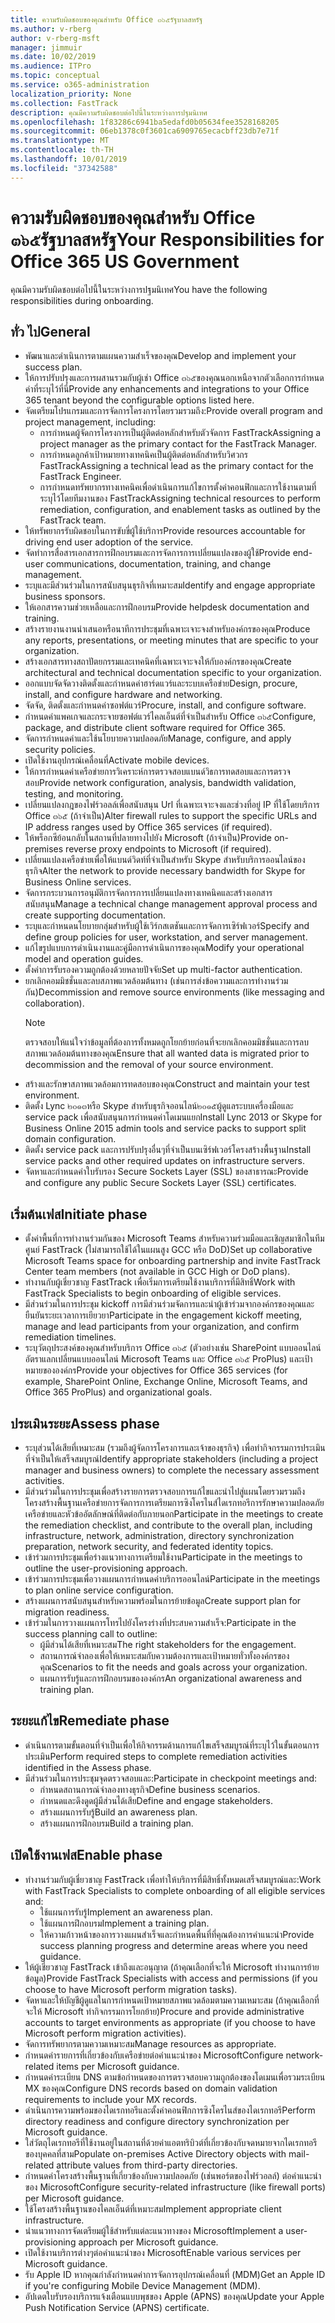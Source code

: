 ```yaml
---
title: ความรับผิดชอบของคุณสำหรับ Office ๓๖๕รัฐบาลสหรัฐ
ms.author: v-rberg
author: v-rberg-msft
manager: jimmuir
ms.date: 10/02/2019
ms.audience: ITPro
ms.topic: conceptual
ms.service: o365-administration
localization_priority: None
ms.collection: FastTrack
description: คุณมีความรับผิดชอบต่อไปนี้ในระหว่างการปฐมนิเทศ
ms.openlocfilehash: 1f83286c6941ba5edafd0b05634fee3528168205
ms.sourcegitcommit: 06eb1378c0f3601ca6909765ecacbff23db7e71f
ms.translationtype: MT
ms.contentlocale: th-TH
ms.lasthandoff: 10/01/2019
ms.locfileid: "37342588"
---
```

# <a name="your-responsibilities-for-office-365-us-government"></a><span data-ttu-id="9b963-103">ความรับผิดชอบของคุณสำหรับ Office ๓๖๕รัฐบาลสหรัฐ</span><span class="sxs-lookup"><span data-stu-id="9b963-103">Your Responsibilities for Office 365 US Government</span></span>

<span data-ttu-id="9b963-104">คุณมีความรับผิดชอบต่อไปนี้ในระหว่างการปฐมนิเทศ</span><span class="sxs-lookup"><span data-stu-id="9b963-104">You have the following responsibilities during onboarding.</span></span>
  
## <a name="general"></a><span data-ttu-id="9b963-105">ทั่ว ไป</span><span class="sxs-lookup"><span data-stu-id="9b963-105">General</span></span>

- <span data-ttu-id="9b963-106">พัฒนาและดำเนินการตามแผนความสำเร็จของคุณ</span><span class="sxs-lookup"><span data-stu-id="9b963-106">Develop and implement your success plan.</span></span>   
- <span data-ttu-id="9b963-107">ให้การปรับปรุงและการผสานรวมกับผู้เช่า Office ๓๖๕ของคุณนอกเหนือจากตัวเลือกการกำหนดค่าที่ระบุไว้ที่นี่</span><span class="sxs-lookup"><span data-stu-id="9b963-107">Provide any enhancements and integrations to your Office 365 tenant beyond the configurable options listed here.</span></span>    
- <span data-ttu-id="9b963-108">จัดเตรียมโปรแกรมและการจัดการโครงการโดยรวมรวมถึง:</span><span class="sxs-lookup"><span data-stu-id="9b963-108">Provide overall program and project management, including:</span></span>     
  - <span data-ttu-id="9b963-109">การกำหนดผู้จัดการโครงการเป็นผู้ติดต่อหลักสำหรับตัวจัดการ FastTrack</span><span class="sxs-lookup"><span data-stu-id="9b963-109">Assigning a project manager as the primary contact for the FastTrack Manager.</span></span>   
  - <span data-ttu-id="9b963-110">การกำหนดลูกค้าเป้าหมายทางเทคนิคเป็นผู้ติดต่อหลักสำหรับวิศวกร FastTrack</span><span class="sxs-lookup"><span data-stu-id="9b963-110">Assigning a technical lead as the primary contact for the FastTrack Engineer.</span></span>  
  - <span data-ttu-id="9b963-111">การกำหนดทรัพยากรทางเทคนิคเพื่อดำเนินการแก้ไขการตั้งค่าคอนฟิกและการใช้งานตามที่ระบุไว้โดยทีมงานของ FastTrack</span><span class="sxs-lookup"><span data-stu-id="9b963-111">Assigning technical resources to perform remediation, configuration, and enablement tasks as outlined by the FastTrack team.</span></span>   
- <span data-ttu-id="9b963-112">ให้ทรัพยากรรับผิดชอบในการขับขี่ผู้ใช้บริการ</span><span class="sxs-lookup"><span data-stu-id="9b963-112">Provide resources accountable for driving end user adoption of the service.</span></span>    
- <span data-ttu-id="9b963-113">จัดทำการสื่อสารเอกสารการฝึกอบรมและการจัดการการเปลี่ยนแปลงของผู้ใช้</span><span class="sxs-lookup"><span data-stu-id="9b963-113">Provide end-user communications, documentation, training, and change management.</span></span>    
- <span data-ttu-id="9b963-114">ระบุและมีส่วนร่วมในการสนับสนุนธุรกิจที่เหมาะสม</span><span class="sxs-lookup"><span data-stu-id="9b963-114">Identify and engage appropriate business sponsors.</span></span>     
- <span data-ttu-id="9b963-115">ให้เอกสารความช่วยเหลือและการฝึกอบรม</span><span class="sxs-lookup"><span data-stu-id="9b963-115">Provide helpdesk documentation and training.</span></span>     
- <span data-ttu-id="9b963-116">สร้างรายงานงานนำเสนอหรือนาทีการประชุมที่เฉพาะเจาะจงสำหรับองค์กรของคุณ</span><span class="sxs-lookup"><span data-stu-id="9b963-116">Produce any reports, presentations, or meeting minutes that are specific to your organization.</span></span>     
- <span data-ttu-id="9b963-117">สร้างเอกสารทางสถาปัตยกรรมและเทคนิคที่เฉพาะเจาะจงให้กับองค์กรของคุณ</span><span class="sxs-lookup"><span data-stu-id="9b963-117">Create architectural and technical documentation specific to your organization.</span></span>     
- <span data-ttu-id="9b963-118">ออกแบบจัดจัดวางติดตั้งและกำหนดค่าฮาร์ดแวร์และระบบเครือข่าย</span><span class="sxs-lookup"><span data-stu-id="9b963-118">Design, procure, install, and configure hardware and networking.</span></span>    
- <span data-ttu-id="9b963-119">จัดจัด, ติดตั้งและกำหนดค่าซอฟต์แวร์</span><span class="sxs-lookup"><span data-stu-id="9b963-119">Procure, install, and configure software.</span></span>     
- <span data-ttu-id="9b963-120">กำหนดค่าแพคเกจและกระจายซอฟต์แวร์ไคลเอ็นต์ที่จำเป็นสำหรับ Office ๓๖๕</span><span class="sxs-lookup"><span data-stu-id="9b963-120">Configure, package, and distribute client software required for Office 365.</span></span>    
- <span data-ttu-id="9b963-121">จัดการกำหนดค่าและใช้นโยบายความปลอดภัย</span><span class="sxs-lookup"><span data-stu-id="9b963-121">Manage, configure, and apply security policies.</span></span>    
- <span data-ttu-id="9b963-122">เปิดใช้งานอุปกรณ์เคลื่อนที่</span><span class="sxs-lookup"><span data-stu-id="9b963-122">Activate mobile devices.</span></span>    
- <span data-ttu-id="9b963-123">ให้การกำหนดค่าเครือข่ายการวิเคราะห์การตรวจสอบแบนด์วิธการทดสอบและการตรวจสอบ</span><span class="sxs-lookup"><span data-stu-id="9b963-123">Provide network configuration, analysis, bandwidth validation, testing, and monitoring.</span></span> 
- <span data-ttu-id="9b963-124">เปลี่ยนแปลงกฎของไฟร์วอลล์เพื่อสนับสนุน Url ที่เฉพาะเจาะจงและช่วงที่อยู่ IP ที่ใช้โดยบริการ Office ๓๖๕ (ถ้าจำเป็น)</span><span class="sxs-lookup"><span data-stu-id="9b963-124">Alter firewall rules to support the specific URLs and IP address ranges used by Office 365 services (if required).</span></span>
- <span data-ttu-id="9b963-125">ให้พร็อกซีย้อนกลับในสถานที่ปลายทางไปยัง Microsoft (ถ้าจำเป็น)</span><span class="sxs-lookup"><span data-stu-id="9b963-125">Provide on-premises reverse proxy endpoints to Microsoft (if required).</span></span>     
- <span data-ttu-id="9b963-126">เปลี่ยนแปลงเครือข่ายเพื่อให้แบนด์วิดท์ที่จำเป็นสำหรับ Skype สำหรับบริการออนไลน์ของธุรกิจ</span><span class="sxs-lookup"><span data-stu-id="9b963-126">Alter the network to provide necessary bandwidth for Skype for Business Online services.</span></span>   
- <span data-ttu-id="9b963-127">จัดการกระบวนการอนุมัติการจัดการการเปลี่ยนแปลงทางเทคนิคและสร้างเอกสารสนับสนุน</span><span class="sxs-lookup"><span data-stu-id="9b963-127">Manage a technical change management approval process and create supporting documentation.</span></span>    
- <span data-ttu-id="9b963-128">ระบุและกำหนดนโยบายกลุ่มสำหรับผู้ใช้เวิร์กสเตชันและการจัดการเซิร์ฟเวอร์</span><span class="sxs-lookup"><span data-stu-id="9b963-128">Specify and define group policies for user, workstation, and server management.</span></span>    
- <span data-ttu-id="9b963-129">แก้ไขรูปแบบการดำเนินงานและคู่มือการดำเนินการของคุณ</span><span class="sxs-lookup"><span data-stu-id="9b963-129">Modify your operational model and operation guides.</span></span>   
- <span data-ttu-id="9b963-130">ตั้งค่าการรับรองความถูกต้องด้วยหลายปัจจัย</span><span class="sxs-lookup"><span data-stu-id="9b963-130">Set up multi-factor authentication.</span></span>   
- <span data-ttu-id="9b963-131">ยกเลิกคอมมิชชั่นและลบสภาพแวดล้อมต้นทาง (เช่นการส่งข้อความและการทำงานร่วมกัน)</span><span class="sxs-lookup"><span data-stu-id="9b963-131">Decommission and remove source environments (like messaging and collaboration).</span></span> 
    > [!NOTE]
    > <span data-ttu-id="9b963-132">ตรวจสอบให้แน่ใจว่าข้อมูลที่ต้องการทั้งหมดถูกโยกย้ายก่อนที่จะยกเลิกคอมมิชชั่นและการลบสภาพแวดล้อมต้นทางของคุณ</span><span class="sxs-lookup"><span data-stu-id="9b963-132">Ensure that all wanted data is migrated prior to decommission and the removal of your source environment.</span></span>   
- <span data-ttu-id="9b963-133">สร้างและรักษาสภาพแวดล้อมการทดสอบของคุณ</span><span class="sxs-lookup"><span data-stu-id="9b963-133">Construct and maintain your test environment.</span></span>  
- <span data-ttu-id="9b963-134">ติดตั้ง Lync ๒๐๑๓หรือ Skype สำหรับธุรกิจออนไลน์๒๐๑๕ผู้ดูแลระบบเครื่องมือและ service pack เพื่อสนับสนุนการกำหนดค่าโดเมนแยก</span><span class="sxs-lookup"><span data-stu-id="9b963-134">Install Lync 2013 or Skype for Business Online 2015 admin tools and service packs to support split domain configuration.</span></span>    
- <span data-ttu-id="9b963-135">ติดตั้ง service pack และการปรับปรุงอื่นๆที่จำเป็นบนเซิร์ฟเวอร์โครงสร้างพื้นฐาน</span><span class="sxs-lookup"><span data-stu-id="9b963-135">Install service packs and other required updates on infrastructure servers.</span></span>     
- <span data-ttu-id="9b963-136">จัดหาและกำหนดค่าใบรับรอง Secure Sockets Layer (SSL) ของสาธารณะ</span><span class="sxs-lookup"><span data-stu-id="9b963-136">Provide and configure any public Secure Sockets Layer (SSL) certificates.</span></span> 
    
## <a name="initiate-phase"></a><span data-ttu-id="9b963-137">เริ่มต้นเฟส</span><span class="sxs-lookup"><span data-stu-id="9b963-137">Initiate phase</span></span>

- <span data-ttu-id="9b963-138">ตั้งค่าพื้นที่การทำงานร่วมกันของ Microsoft Teams สำหรับความร่วมมือและเชิญสมาชิกในทีมศูนย์ FastTrack (ไม่สามารถใช้ได้ในแผนสูง GCC หรือ DoD)</span><span class="sxs-lookup"><span data-stu-id="9b963-138">Set up collaborative Microsoft Teams space for onboarding partnership and invite FastTrack Center team members (not available in GCC High or DoD plans).</span></span>   
- <span data-ttu-id="9b963-139">ทำงานกับผู้เชี่ยวชาญ FastTrack เพื่อเริ่มการเตรียมใช้งานบริการที่มีสิทธิ์</span><span class="sxs-lookup"><span data-stu-id="9b963-139">Work with FastTrack Specialists to begin onboarding of eligible services.</span></span>    
- <span data-ttu-id="9b963-140">มีส่วนร่วมในการประชุม kickoff การมีส่วนร่วมจัดการและนำผู้เข้าร่วมจากองค์กรของคุณและยืนยันระยะเวลาการเยียวยา</span><span class="sxs-lookup"><span data-stu-id="9b963-140">Participate in the engagement kickoff meeting, manage and lead participants from your organization, and confirm remediation timelines.</span></span>    
- <span data-ttu-id="9b963-141">ระบุวัตถุประสงค์ของคุณสำหรับบริการ Office ๓๖๕ (ตัวอย่างเช่น SharePoint แบบออนไลน์อัตราแลกเปลี่ยนแบบออนไลน์ Microsoft Teams และ Office ๓๖๕ ProPlus) และเป้าหมายขององค์กร</span><span class="sxs-lookup"><span data-stu-id="9b963-141">Provide your objectives for Office 365 services (for example, SharePoint Online, Exchange Online, Microsoft Teams, and Office 365 ProPlus) and organizational goals.</span></span>
    
## <a name="assess-phase"></a><span data-ttu-id="9b963-142">ประเมินระยะ</span><span class="sxs-lookup"><span data-stu-id="9b963-142">Assess phase</span></span>

- <span data-ttu-id="9b963-143">ระบุส่วนได้เสียที่เหมาะสม (รวมถึงผู้จัดการโครงการและเจ้าของธุรกิจ) เพื่อทำกิจกรรมการประเมินที่จำเป็นให้เสร็จสมบูรณ์</span><span class="sxs-lookup"><span data-stu-id="9b963-143">Identify appropriate stakeholders (including a project manager and business owners) to complete the necessary assessment activities.</span></span>    
- <span data-ttu-id="9b963-144">มีส่วนร่วมในการประชุมเพื่อสร้างรายการตรวจสอบการแก้ไขและนำไปสู่แผนโดยรวมรวมถึงโครงสร้างพื้นฐานเครือข่ายการจัดการการเตรียมการซิงโครไนส์ไดเรกทอรีการรักษาความปลอดภัยเครือข่ายและหัวข้ออัตลักษณ์ที่ติดต่อกับภายนอก</span><span class="sxs-lookup"><span data-stu-id="9b963-144">Participate in the meetings to create the remediation checklist, and contribute to the overall plan, including infrastructure, network, administration, directory synchronization preparation, network security, and federated identity topics.</span></span> 
- <span data-ttu-id="9b963-145">เข้าร่วมการประชุมเพื่อร่างแนวทางการเตรียมใช้งาน</span><span class="sxs-lookup"><span data-stu-id="9b963-145">Participate in the meetings to outline the user-provisioning approach.</span></span>     
- <span data-ttu-id="9b963-146">เข้าร่วมการประชุมเพื่อวางแผนการกำหนดค่าบริการออนไลน์</span><span class="sxs-lookup"><span data-stu-id="9b963-146">Participate in the meetings to plan online service configuration.</span></span>    
- <span data-ttu-id="9b963-147">สร้างแผนการสนับสนุนสำหรับความพร้อมในการย้ายข้อมูล</span><span class="sxs-lookup"><span data-stu-id="9b963-147">Create support plan for migration readiness.</span></span>    
- <span data-ttu-id="9b963-148">เข้าร่วมในการวางแผนการโทรไปยังโครงร่างที่ประสบความสำเร็จ:</span><span class="sxs-lookup"><span data-stu-id="9b963-148">Participate in the success planning call to outline:</span></span>   
  - <span data-ttu-id="9b963-149">ผู้มีส่วนได้เสียที่เหมาะสม</span><span class="sxs-lookup"><span data-stu-id="9b963-149">The right stakeholders for the engagement.</span></span>   
  - <span data-ttu-id="9b963-150">สถานการณ์จำลองเพื่อให้เหมาะสมกับความต้องการและเป้าหมายทั่วทั้งองค์กรของคุณ</span><span class="sxs-lookup"><span data-stu-id="9b963-150">Scenarios to fit the needs and goals across your organization.</span></span>   
  - <span data-ttu-id="9b963-151">แผนการรับรู้และการฝึกอบรมขององค์กร</span><span class="sxs-lookup"><span data-stu-id="9b963-151">An organizational awareness and training plan.</span></span>
    
## <a name="remediate-phase"></a><span data-ttu-id="9b963-152">ระยะแก้ไข</span><span class="sxs-lookup"><span data-stu-id="9b963-152">Remediate phase</span></span>

- <span data-ttu-id="9b963-153">ดำเนินการตามขั้นตอนที่จำเป็นเพื่อให้กิจกรรมด้านการแก้ไขเสร็จสมบูรณ์ที่ระบุไว้ในขั้นตอนการประเมิน</span><span class="sxs-lookup"><span data-stu-id="9b963-153">Perform required steps to complete remediation activities identified in the Assess phase.</span></span>  
- <span data-ttu-id="9b963-154">มีส่วนร่วมในการประชุมจุดตรวจสอบและ:</span><span class="sxs-lookup"><span data-stu-id="9b963-154">Participate in checkpoint meetings and:</span></span>   
  - <span data-ttu-id="9b963-155">กำหนดสถานการณ์จำลองทางธุรกิจ</span><span class="sxs-lookup"><span data-stu-id="9b963-155">Define business scenarios.</span></span>  
  - <span data-ttu-id="9b963-156">กำหนดและดึงดูดผู้มีส่วนได้เสีย</span><span class="sxs-lookup"><span data-stu-id="9b963-156">Define and engage stakeholders.</span></span>  
  - <span data-ttu-id="9b963-157">สร้างแผนการรับรู้</span><span class="sxs-lookup"><span data-stu-id="9b963-157">Build an awareness plan.</span></span> 
  - <span data-ttu-id="9b963-158">สร้างแผนการฝึกอบรม</span><span class="sxs-lookup"><span data-stu-id="9b963-158">Build a training plan.</span></span>
    
## <a name="enable-phase"></a><span data-ttu-id="9b963-159">เปิดใช้งานเฟส</span><span class="sxs-lookup"><span data-stu-id="9b963-159">Enable phase</span></span>

- <span data-ttu-id="9b963-160">ทำงานร่วมกับผู้เชี่ยวชาญ FastTrack เพื่อทำให้บริการที่มีสิทธิ์ทั้งหมดเสร็จสมบูรณ์และ:</span><span class="sxs-lookup"><span data-stu-id="9b963-160">Work with FastTrack Specialists to complete onboarding of all eligible services and:</span></span>  
  - <span data-ttu-id="9b963-161">ใช้แผนการรับรู้</span><span class="sxs-lookup"><span data-stu-id="9b963-161">Implement an awareness plan.</span></span>   
  - <span data-ttu-id="9b963-162">ใช้แผนการฝึกอบรม</span><span class="sxs-lookup"><span data-stu-id="9b963-162">Implement a training plan.</span></span>   
  - <span data-ttu-id="9b963-163">ให้ความก้าวหน้าของการวางแผนสำเร็จและกำหนดพื้นที่ที่คุณต้องการคำแนะนำ</span><span class="sxs-lookup"><span data-stu-id="9b963-163">Provide success planning progress and determine areas where you need guidance.</span></span>  
- <span data-ttu-id="9b963-164">ให้ผู้เชี่ยวชาญ FastTrack เข้าถึงและอนุญาต (ถ้าคุณเลือกที่จะให้ Microsoft ทำงานการย้ายข้อมูล)</span><span class="sxs-lookup"><span data-stu-id="9b963-164">Provide FastTrack Specialists with access and permissions (if you choose to have Microsoft perform migration tasks).</span></span>   
- <span data-ttu-id="9b963-165">จัดหาและให้บัญชีผู้ดูแลในการกำหนดเป้าหมายสภาพแวดล้อมตามความเหมาะสม (ถ้าคุณเลือกที่จะให้ Microsoft ทำกิจกรรมการโยกย้าย)</span><span class="sxs-lookup"><span data-stu-id="9b963-165">Procure and provide administrative accounts to target environments as appropriate (if you choose to have Microsoft perform migration activities).</span></span>    
- <span data-ttu-id="9b963-166">จัดการทรัพยากรตามความเหมาะสม</span><span class="sxs-lookup"><span data-stu-id="9b963-166">Manage resources as appropriate.</span></span>     
- <span data-ttu-id="9b963-167">กำหนดค่ารายการที่เกี่ยวข้องกับเครือข่ายต่อคำแนะนำของ Microsoft</span><span class="sxs-lookup"><span data-stu-id="9b963-167">Configure network-related items per Microsoft guidance.</span></span>    
- <span data-ttu-id="9b963-168">กำหนดค่าระเบียน DNS ตามข้อกำหนดของการตรวจสอบความถูกต้องของโดเมนเพื่อรวมระเบียน MX ของคุณ</span><span class="sxs-lookup"><span data-stu-id="9b963-168">Configure DNS records based on domain validation requirements to include your MX records.</span></span>    
- <span data-ttu-id="9b963-169">ดำเนินการความพร้อมของไดเรกทอรีและตั้งค่าคอนฟิกการซิงโครไนส์ของไดเรกทอรี</span><span class="sxs-lookup"><span data-stu-id="9b963-169">Perform directory readiness and configure directory synchronization per Microsoft guidance.</span></span>   
- <span data-ttu-id="9b963-170">ใส่วัตถุไดเรกทอรีที่ใช้งานอยู่ในสถานที่ด้วยค่าแอตทริบิวต์ที่เกี่ยวข้องกับจดหมายจากไดเรกทอรีของบุคคลที่สาม</span><span class="sxs-lookup"><span data-stu-id="9b963-170">Populate on-premises Active Directory objects with mail-related attribute values from third-party directories.</span></span>    
- <span data-ttu-id="9b963-171">กำหนดค่าโครงสร้างพื้นฐานที่เกี่ยวข้องกับความปลอดภัย (เช่นพอร์ตของไฟร์วอลล์) ต่อคำแนะนำของ Microsoft</span><span class="sxs-lookup"><span data-stu-id="9b963-171">Configure security-related infrastructure (like firewall ports) per Microsoft guidance.</span></span>    
- <span data-ttu-id="9b963-172">ใช้โครงสร้างพื้นฐานของไคลเอ็นต์ที่เหมาะสม</span><span class="sxs-lookup"><span data-stu-id="9b963-172">Implement appropriate client infrastructure.</span></span>   
- <span data-ttu-id="9b963-173">นำแนวทางการจัดเตรียมผู้ใช้สำหรับแต่ละแนวทางของ Microsoft</span><span class="sxs-lookup"><span data-stu-id="9b963-173">Implement a user-provisioning approach per Microsoft guidance.</span></span>    
- <span data-ttu-id="9b963-174">เปิดใช้งานบริการต่างๆต่อคำแนะนำของ Microsoft</span><span class="sxs-lookup"><span data-stu-id="9b963-174">Enable various services per Microsoft guidance.</span></span>    
- <span data-ttu-id="9b963-175">รับ Apple ID หากคุณกำลังกำหนดค่าการจัดการอุปกรณ์เคลื่อนที่ (MDM)</span><span class="sxs-lookup"><span data-stu-id="9b963-175">Get an Apple ID if you're configuring Mobile Device Management (MDM).</span></span>   
- <span data-ttu-id="9b963-176">อัปเดตใบรับรองบริการแจ้งเตือนแบบพุชของ Apple (APNS) ของคุณ</span><span class="sxs-lookup"><span data-stu-id="9b963-176">Update your Apple Push Notification Service (APNS) certificate.</span></span>
    

  

